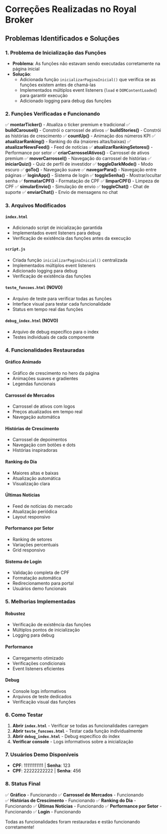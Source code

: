# Correções Realizadas no Royal Broker

## Problemas Identificados e Soluções

### 1. **Problema de Inicialização das Funções**
- **Problema**: As funções não estavam sendo executadas corretamente na página inicial
- **Solução**: 
  - Adicionada função `inicializarPaginaInicial()` que verifica se as funções existem antes de chamá-las
  - Implementados múltiplos event listeners (`load` e `DOMContentLoaded`) para garantir execução
  - Adicionado logging para debug das funções

### 2. **Funções Verificadas e Funcionando**
✅ **montarTicker()** - Atualiza o ticker premium e tradicional
✅ **buildCarousel()** - Constrói o carrossel de ativos
✅ **buildStories()** - Constrói as histórias de crescimento
✅ **countUp()** - Animação dos números KPI
✅ **atualizarRanking()** - Ranking do dia (maiores altas/baixas)
✅ **atualizarNewsFeed()** - Feed de notícias
✅ **atualizarRankingSetores()** - Performance por setor
✅ **criarCarrosselAtivos()** - Carrossel de ativos premium
✅ **moverCarrossel()** - Navegação do carrossel de histórias
✅ **iniciarQuiz()** - Quiz de perfil de investidor
✅ **toggleDarkMode()** - Modo escuro
✅ **goTo()** - Navegação suave
✅ **navegarPara()** - Navegação entre páginas
✅ **loginApp()** - Sistema de login
✅ **toggleSenha()** - Mostrar/ocultar senha
✅ **formatarCPF()** - Formatação de CPF
✅ **limparCPF()** - Limpeza de CPF
✅ **simularEnvio()** - Simulação de envio
✅ **toggleChat()** - Chat de suporte
✅ **enviarChat()** - Envio de mensagens no chat

### 3. **Arquivos Modificados**

#### `index.html`
- Adicionado script de inicialização garantida
- Implementados event listeners para debug
- Verificação de existência das funções antes da execução

#### `script.js`
- Criada função `inicializarPaginaInicial()` centralizada
- Implementados múltiplos event listeners
- Adicionado logging para debug
- Verificação de existência das funções

#### `teste_funcoes.html` (NOVO)
- Arquivo de teste para verificar todas as funções
- Interface visual para testar cada funcionalidade
- Status em tempo real das funções

#### `debug_index.html` (NOVO)
- Arquivo de debug específico para o index
- Testes individuais de cada componente

### 4. **Funcionalidades Restauradas**

#### **Gráfico Animado**
- Gráfico de crescimento no hero da página
- Animações suaves e gradientes
- Legendas funcionais

#### **Carrossel de Mercados**
- Carrossel de ativos com logos
- Preços atualizados em tempo real
- Navegação automática

#### **Histórias de Crescimento**
- Carrossel de depoimentos
- Navegação com botões e dots
- Histórias inspiradoras

#### **Ranking do Dia**
- Maiores altas e baixas
- Atualização automática
- Visualização clara

#### **Últimas Notícias**
- Feed de notícias do mercado
- Atualização periódica
- Layout responsivo

#### **Performance por Setor**
- Ranking de setores
- Variações percentuais
- Grid responsivo

#### **Sistema de Login**
- Validação completa de CPF
- Formatação automática
- Redirecionamento para portal
- Usuários demo funcionais

### 5. **Melhorias Implementadas**

#### **Robustez**
- Verificação de existência das funções
- Múltiplos pontos de inicialização
- Logging para debug

#### **Performance**
- Carregamento otimizado
- Verificações condicionais
- Event listeners eficientes

#### **Debug**
- Console logs informativos
- Arquivos de teste dedicados
- Verificação visual das funções

### 6. **Como Testar**

1. **Abrir `index.html`** - Verificar se todas as funcionalidades carregam
2. **Abrir `teste_funcoes.html`** - Testar cada função individualmente
3. **Abrir `debug_index.html`** - Debug específico do index
4. **Verificar console** - Logs informativos sobre a inicialização

### 7. **Usuários Demo Disponíveis**

- **CPF**: 11111111111 | **Senha**: 123
- **CPF**: 22222222222 | **Senha**: 456

### 8. **Status Final**

✅ **Gráfico** - Funcionando
✅ **Carrossel de Mercados** - Funcionando  
✅ **Histórias de Crescimento** - Funcionando
✅ **Ranking do Dia** - Funcionando
✅ **Últimas Notícias** - Funcionando
✅ **Performance por Setor** - Funcionando
✅ **Login** - Funcionando

Todas as funcionalidades foram restauradas e estão funcionando corretamente!

